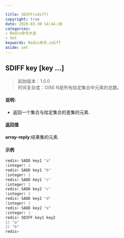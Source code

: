 ```yaml
---

title: SDIFF(sdiff)
copyright: true
date: 2020-03-30 14:44:30
categories: 
- Redis命令大全
- Set
keywords: Redis命令,sdiff
aside: set
---
```

## SDIFF key [key ...] 
>起始版本：1.0.0<br/>时间复杂度：O(N) N是所有给定集合中元素的总数。


#### 说明:
* 返回一个集合与给定集合的差集的元素.

#### 返回值

**array-reply**:结果集的元素.

#### 示例

```c
redis> SADD key1 "a"
(integer) 1
redis> SADD key1 "b"
(integer) 1
redis> SADD key1 "c"
(integer) 1
redis> SADD key2 "c"
(integer) 1
redis> SADD key2 "d"
(integer) 1
redis> SADD key2 "e"
(integer) 1
redis> SDIFF key1 key2
1) "a"
2) "b"
redis> 
```